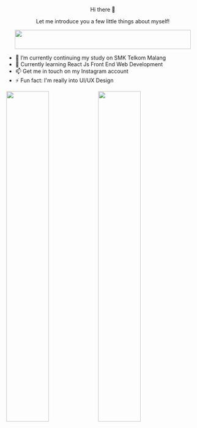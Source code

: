 <p align="center">
  Hi there 👋
</p>

<p align="center">
  Let me introduce you a few little things about myself!
 </p>
 
<p align="center">
  <img align="center" width="460" height="50" src="https://readme-typing-svg.herokuapp.com?duration=10000&color=E5289E&center=true&vCenter=true&multiline=true&width=500&height=40&lines=UI%2FUX+Design+Enthusiast">
</p>

- :school_satchel: I’m currently continuing my study on SMK Telkom Malang
- 🌱 Currently learning React Js Front End Web Development
- 📫 Get me in touch on my Instagram account
- ⚡ Fun fact: I'm really into UI/UX Design

<img align="left" width=47% src="https://github-readme-stats.vercel.app/api?username=RayNanta&show_icons=true&theme=synthwave" />

<img align="left" width=47% src="http://github-readme-streak-stats.herokuapp.com?user=RayNanta&theme=synthwave&date_format=M%20j%5B%2C%20Y%5D" />



